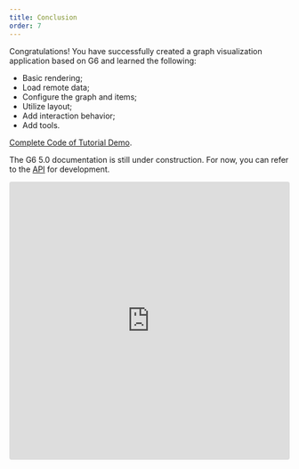 ```yaml
---
title: Conclusion
order: 7
---
```


Congratulations! You have successfully created a graph visualization application based on G6 and learned the following:

- Basic rendering;
- Load remote data;
- Configure the graph and items;
- Utilize layout;
- Add interaction behavior;
- Add tools.

[Complete Code of Tutorial Demo](https://codesandbox.io/s/g6-v5-tutorial-j67vnm?file=/index.js).

The G6 5.0 documentation is still under construction. For now, you can refer to the [API](https://g6-next.antv.antgroup.com/en/apis) for development.

<iframe src="https://codesandbox.io/embed/g6-v5-tutorial-j67vnm?fontsize=14&hidenavigation=1&theme=light"
     style="width:100%; height:500px; border:0; border-radius: 4px; overflow:hidden;"
     title="g6-v5-tutorial"
     allow="accelerometer; ambient-light-sensor; camera; encrypted-media; geolocation; gyroscope; hid; microphone; midi; payment; usb; vr; xr-spatial-tracking"
     sandbox="allow-forms allow-modals allow-popups allow-presentation allow-same-origin allow-scripts"
   ></iframe>
